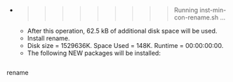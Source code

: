 * >>>>>>>>> Running inst-min-con-rename.sh ...
  * After this operation, 62.5 kB of additional disk space will be used.
  * Install rename.
  * Disk size = 1529636K. Space Used = 148K. Runtime = 00:00:00:00.
  * The following NEW packages will be installed:
  ```bash
rename
  ```
